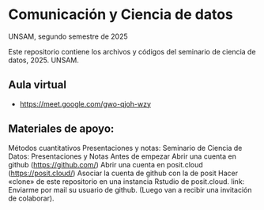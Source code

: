 # Comunicación y Ciencia de datos
UNSAM, segundo semestre de 2025

Este repositorio contiene los archivos y códigos del seminario de ciencia de datos, 2025. UNSAM.

## Aula virtual

* https://meet.google.com/gwo-qjoh-wzy 

## Materiales de apoyo:

Métodos cuantitativos
Presentaciones y notas:
Seminario de Ciencia de Datos: Presentaciones y Notas
Antes de empezar
Abrir una cuenta en github (https://github.com/)
Abrir una cuenta en posit.cloud (https://posit.cloud/)
Asociar la cuenta de github con la de posit
Hacer «clone» de este repositorio en una instancia Rstudio de posit.cloud. link:
Enviarme por mail su usuario de github. (Luego van a recibir una invitación de colaborar).
